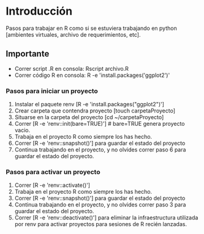 # Introducción

Pasos para trabajar en R como si se estuviera trabajando en python [ambientes virtuales, archivo de requerimientos, etc].

## Importante

- Correr script .R en consola: Rscript archivo.R
- Correr código R en consola: R -e 'install.packages('ggplot2')'

### Pasos para iniciar un proyecto
1. Instalar el paquete renv [R -e 'install.packages("ggplot2")']
2. Crear carpeta que contendra proyecto [touch carpetaProyecto]
3. Situarse en la carpeta del proyecto [cd ~/carpetaProyecto]
4. Correr [R -e 'renv::init(bare=TRUE)'] # bare=TRUE genera proyecto vacio.
5. Trabaja en el proyecto R como siempre los has hecho.
6. Correr [R -e 'renv::snapshot()'] para guardar el estado del proyecto
7. Continua trabajando en el proyecto, y no olvides correr paso 6 para guardar el estado del proyecto.


### Pasos para activar un proyecto

1. Correr [R -e 'renv::activate()']
2. Trabaja en el proyecto R como siempre los has hecho.
3. Correr [R -e 'renv::snapshot()'] para guardar el estado del proyecto
4. Continua trabajando en el proyecto, y no olvides correr paso 3 para guardar el estado del proyecto.
5. Correr [R -e 'renv::deactivate()'] para eliminar la infraestructura utilizada por renv para activar proyectos para sesiones de R recién lanzadas.
